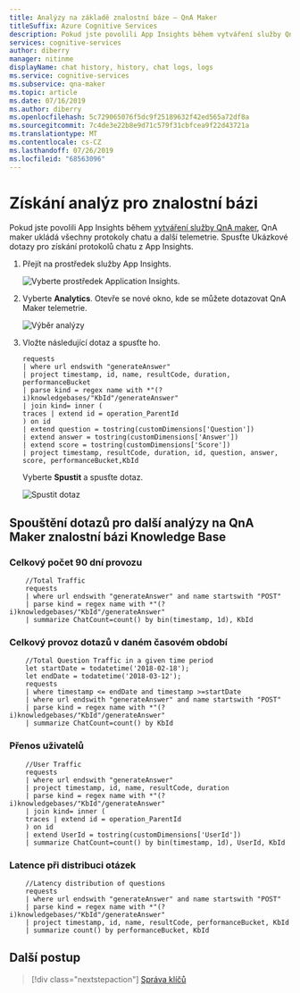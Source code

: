 ```yaml
---
title: Analýzy na základě znalostní báze – QnA Maker
titleSuffix: Azure Cognitive Services
description: Pokud jste povolili App Insights během vytváření služby QnA Maker, QnA Maker ukládá všechny protokoly chatu a další telemetrie. Spusťte Ukázkové dotazy pro získání protokolů chatu z App Insights.
services: cognitive-services
author: diberry
manager: nitinme
displayName: chat history, history, chat logs, logs
ms.service: cognitive-services
ms.subservice: qna-maker
ms.topic: article
ms.date: 07/16/2019
ms.author: diberry
ms.openlocfilehash: 5c729065076f5dc9f25189632f42ed565a72df8a
ms.sourcegitcommit: 7c4de3e22b8e9d71c579f31cbfcea9f22d43721a
ms.translationtype: MT
ms.contentlocale: cs-CZ
ms.lasthandoff: 07/26/2019
ms.locfileid: "68563096"
---
```

# <a name="get-analytics-on-your-knowledge-base"></a>Získání analýz pro znalostní bázi

Pokud jste povolili App Insights během [vytváření služby QnA maker](./set-up-qnamaker-service-azure.md), QnA maker ukládá všechny protokoly chatu a další telemetrie. Spusťte Ukázkové dotazy pro získání protokolů chatu z App Insights.

1. Přejít na prostředek služby App Insights.

    ![Vyberte prostředek Application Insights.](../media/qnamaker-how-to-analytics-kb/resources-created.png)

2. Vyberte **Analytics**. Otevře se nové okno, kde se můžete dotazovat QnA Maker telemetrie.

    ![Výběr analýzy](../media/qnamaker-how-to-analytics-kb/analytics.png)

3. Vložte následující dotaz a spusťte ho.

    ```query
    requests
    | where url endswith "generateAnswer"
    | project timestamp, id, name, resultCode, duration, performanceBucket
    | parse kind = regex name with *"(?i)knowledgebases/"KbId"/generateAnswer"
    | join kind= inner (
    traces | extend id = operation_ParentId
    ) on id
    | extend question = tostring(customDimensions['Question'])
    | extend answer = tostring(customDimensions['Answer'])
    | extend score = tostring(customDimensions['Score'])
    | project timestamp, resultCode, duration, id, question, answer, score, performanceBucket,KbId 
    ```

    Vyberte **Spustit** a spusťte dotaz.

    ![Spustit dotaz](../media/qnamaker-how-to-analytics-kb/run-query.png)

## <a name="run-queries-for-other-analytics-on-your-qna-maker-knowledge-base"></a>Spouštění dotazů pro další analýzy na QnA Maker znalostní bázi Knowledge Base

### <a name="total-90-day-traffic"></a>Celkový počet 90 dní provozu

```query
    //Total Traffic
    requests
    | where url endswith "generateAnswer" and name startswith "POST"
    | parse kind = regex name with *"(?i)knowledgebases/"KbId"/generateAnswer" 
    | summarize ChatCount=count() by bin(timestamp, 1d), KbId
```

### <a name="total-question-traffic-in-a-given-time-period"></a>Celkový provoz dotazů v daném časovém období

```query
    //Total Question Traffic in a given time period
    let startDate = todatetime('2018-02-18');
    let endDate = todatetime('2018-03-12');
    requests
    | where timestamp <= endDate and timestamp >=startDate
    | where url endswith "generateAnswer" and name startswith "POST" 
    | parse kind = regex name with *"(?i)knowledgebases/"KbId"/generateAnswer" 
    | summarize ChatCount=count() by KbId
```

### <a name="user-traffic"></a>Přenos uživatelů

```query
    //User Traffic
    requests
    | where url endswith "generateAnswer"
    | project timestamp, id, name, resultCode, duration
    | parse kind = regex name with *"(?i)knowledgebases/"KbId"/generateAnswer"
    | join kind= inner (
    traces | extend id = operation_ParentId 
    ) on id
    | extend UserId = tostring(customDimensions['UserId'])
    | summarize ChatCount=count() by bin(timestamp, 1d), UserId, KbId
```

### <a name="latency-distribution-of-questions"></a>Latence při distribuci otázek

```query
    //Latency distribution of questions
    requests
    | where url endswith "generateAnswer" and name startswith "POST"
    | parse kind = regex name with *"(?i)knowledgebases/"KbId"/generateAnswer"
    | project timestamp, id, name, resultCode, performanceBucket, KbId
    | summarize count() by performanceBucket, KbId
```

## <a name="next-steps"></a>Další postup

> [!div class="nextstepaction"]
> [Správa klíčů](./key-management.md)
